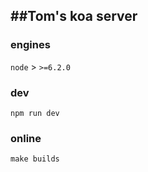 ##Tom's koa server
---

### engines
`node` > `>=6.2.0`

### dev
`npm run dev`

### online
`make builds`